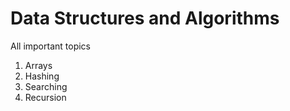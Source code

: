 # Data Structures and Algorithms
All important topics 

1. Arrays
2. Hashing
3. Searching
4. Recursion
